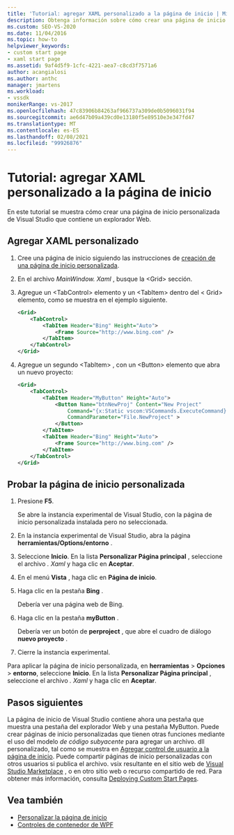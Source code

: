 ```yaml
---
title: 'Tutorial: agregar XAML personalizado a la página de inicio | Microsoft Docs'
description: Obtenga información sobre cómo crear una página de inicio personalizada de Visual Studio que contenga un explorador Web mediante este tutorial.
ms.custom: SEO-VS-2020
ms.date: 11/04/2016
ms.topic: how-to
helpviewer_keywords:
- custom start page
- xaml start page
ms.assetid: 9af4d5f9-1cfc-4221-aea7-c8cd3f7571a6
author: acangialosi
ms.author: anthc
manager: jmartens
ms.workload:
- vssdk
monikerRange: vs-2017
ms.openlocfilehash: 47c83906b84263af966737a309de0b5096031f94
ms.sourcegitcommit: ae6d47b09a439cd0e13180f5e89510e3e347fd47
ms.translationtype: MT
ms.contentlocale: es-ES
ms.lasthandoff: 02/08/2021
ms.locfileid: "99926876"
---
```

# <a name="walkthrough-add-custom-xaml-to-the-start-page"></a>Tutorial: agregar XAML personalizado a la página de inicio

En este tutorial se muestra cómo crear una página de inicio personalizada de Visual Studio que contiene un explorador Web.

## <a name="add-custom-xaml"></a>Agregar XAML personalizado

1. Cree una página de inicio siguiendo las instrucciones de [creación de una página de inicio personalizada](../extensibility/creating-a-custom-start-page.md).

2. En el archivo *MainWindow. Xaml* , busque la \<Grid> sección.

3. Agregue un \<TabControl> elemento y un \<TabItem> dentro del \< Grid> elemento, como se muestra en el ejemplo siguiente.

    ```xml
    <Grid>
        <TabControl>
            <TabItem Header="Bing" Height="Auto">
                <Frame Source="http://www.bing.com" />
            </TabItem>
        </TabControl>
    </Grid>
    ```

4. Agregue un segundo \<TabItem> , con un \<Button> elemento que abra un nuevo proyecto:

    ```xml
    <Grid>
        <TabControl>
            <TabItem Header="MyButton" Height="Auto">
                <Button Name="btnNewProj" Content="New Project"
                    Command="{x:Static vscom:VSCommands.ExecuteCommand}"
                    CommandParameter="File.NewProject" >
                </Button>
            </TabItem>
            <TabItem Header="Bing" Height="Auto">
                <Frame Source="http://www.bing.com" />
            </TabItem>
        </TabControl>
    </Grid>
    ```

## <a name="test-the-custom-start-page"></a>Probar la página de inicio personalizada

1. Presione **F5**.

     Se abre la instancia experimental de Visual Studio, con la página de inicio personalizada instalada pero no seleccionada.

2. En la instancia experimental de Visual Studio, abra la página **herramientas/Options/entorno** .

3. Seleccione **Inicio**. En la lista **Personalizar Página principal** , seleccione el archivo *. Xaml* y haga clic en **Aceptar**.

4. En el menú **Vista** , haga clic en **Página de inicio**.

5. Haga clic en la pestaña **Bing** .

     Debería ver una página web de Bing.

6. Haga clic en la pestaña **myButton** .

     Debería ver un botón de **perproject** , que abre el cuadro de diálogo **nuevo proyecto** .

7. Cierre la instancia experimental.

Para aplicar la página de inicio personalizada, en **herramientas**  >  **Opciones**  >  **entorno**, seleccione **Inicio**. En la lista **Personalizar Página principal** , seleccione el archivo *. Xaml* y haga clic en **Aceptar**.

## <a name="next-steps"></a>Pasos siguientes

La página de inicio de Visual Studio contiene ahora una pestaña que muestra una pestaña del explorador Web y una pestaña MyButton. Puede crear páginas de inicio personalizadas que tienen otras funciones mediante el uso del modelo *de código subyacente* para agregar un archivo. dll personalizado, tal como se muestra en [Agregar control de usuario a la página de inicio](../extensibility/adding-user-control-to-the-start-page.md). Puede compartir páginas de inicio personalizadas con otros usuarios si publica el archivo. vsix resultante en el sitio web de [Visual Studio Marketplace](https://marketplace.visualstudio.com/) , o en otro sitio web o recurso compartido de red. Para obtener más información, consulta [Deploying Custom Start Pages](../extensibility/deploying-custom-start-pages.md).

## <a name="see-also"></a>Vea también

- [Personalizar la página de inicio](../ide/customizing-the-start-page-for-visual-studio.md)
- [Controles de contenedor de WPF](/previous-versions/bb675291(v=vs.110))